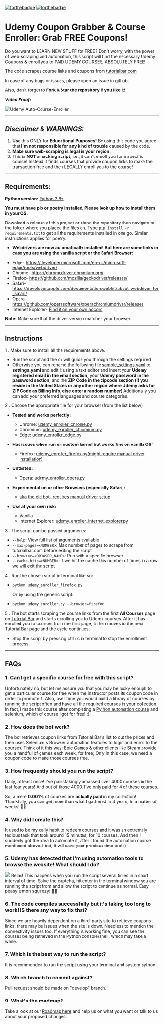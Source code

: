 [![forthebadge](https://forthebadge.com/images/badges/made-with-python.svg)](https://forthebadge.com)
[![forthebadge](https://forthebadge.com/images/badges/it-works-why.svg)](https://forthebadge.com)


# Udemy Coupon Grabber & Course Enroller: Grab FREE Coupons!

Do you want to LEARN NEW STUFF for FREE? Don't worry, with the power of
web-scraping and automation, this script will find the necessary Udemy Coupons
&amp; enroll you to PAID UDEMY COURSES, ABSOLUTELY FREE!

The code scrapes course links and coupons from
[tutorialbar.com](https://tutorialbar.com)

In case of any bugs or issues, please open an issue in github.

Also, don't forget to **Fork & Star the repository if you like it!**

**_Video Proof:_**

[![Udemy Auto-Course-Enroller](https://img.youtube.com/vi/IW8CCtv2k2A/0.jpg)](https://www.youtube.com/watch?v=IW8CCtv2k2A "GET PAID UDEMY Courses for FREE, Automatically with this Python Script!")

---

## **_Disclaimer & WARNINGS:_**


1. **Use** this ONLY for **Educational Purposes!** By using this code you agree
   that **I'm not responsible for any kind of trouble** caused by the code.
2. **Make sure web-scraping is legal in your region.**
3. This is **NOT a hacking script**, i.e., it can't enroll you for a specific
   course! Instead it finds courses that provide coupon links to make the
   transaction free and then LEGALLY enroll you to the course!

---

## Requirements:


**Python version:** [Python 3.8+](https://www.python.org/downloads/)

**You must have pip or poetry installed. Please look up how to install them in your OS.**

Download a release of this project or clone the repository then navigate to the
folder where you placed the files on. Type `pip install -r requirements.txt` to
get all the requirements installed in one go. Similar instructions applies for poetry.

- **Webdrivers are now automatically installed! But here are some links in case
  you are using the vanilla script or the Safari Browser:**

* Edge- https://developer.microsoft.com/en-us/microsoft-edge/tools/webdriver/
* Chrome- https://chromedriver.chromium.org/
* Firefox- https://github.com/mozilla/geckodriver/releases/
* Safari-
  https://developer.apple.com/documentation/webkit/about_webdriver_for_safari/
* Opera- https://github.com/operasoftware/operachromiumdriver/releases
* Internet Explorer-
  [Find it on your own accord](https://www.selenium.dev/downloads/)

**Note:** Make sure that the driver version matches your browser.

---

## Instructions

1 . Make sure to install all the requirements above.

- Run the script and the cli will guide you through the settings required
- Otherwise you can rename the following file
  [sample_settings.yaml](sample_settings.yaml) to **settings.yaml** and edit it
  using a text editor and insert your **Udemy registered email in the email
  section**, your **Udemy password in the password section**, and the **ZIP Code
  in the zipcode section (if you reside in the United States or any other region
  where Udemy asks for ZIP Code as Billing Info, else enter a random number)**
  Additionally you can add your preferred languages and course categories.

2 . Choose the appropriate file for your browser (from the list below):

- **Tested and works perfectly:**

  - Chrome:
    [udemy_enroller_chrome.py](https://github.com/aapatre/Automatic-Udemy-Course-Enroller-GET-PAID-UDEMY-COURSES-for-FREE/blob/master/udemy_enroller_chrome.py)
  - Chromium:
    [udemy_enroller_chromium.py](https://github.com/aapatre/Automatic-Udemy-Course-Enroller-GET-PAID-UDEMY-COURSES-for-FREE/blob/master/udemy_enroller_chromium.py)
  - Edge:
    [udemy_enroller_edge.py](https://github.com/aapatre/Automatic-Udemy-Course-Enroller-GET-PAID-UDEMY-COURSES-for-FREE/blob/master/udemy_enroller_edge.py)

- **Has issues when run on custom kernel but works fine on vanilla OS:**

  - Firefox:
    [udemy_enroller_firefox.py(might require manual driver installation)](https://github.com/aapatre/Automatic-Udemy-Course-Enroller-GET-PAID-UDEMY-COURSES-for-FREE/blob/master/udemy_enroller_firefox.py)

- **Untested:**

  - Opera:
    [udemy_enroller_opera.py](https://github.com/aapatre/Automatic-Udemy-Course-Enroller-GET-PAID-UDEMY-COURSES-for-FREE/blob/master/udemy_enroller_opera.py)

- **Experimentation or other Browsers (especially Safari):**

  - [aka the old bot- requires manual driver setup](https://github.com/aapatre/Automatic-Udemy-Course-Enroller-GET-PAID-UDEMY-COURSES-for-FREE/blob/master/udemy_enroller_vanilla.py)

- **Use at your own risk:**
  - Vanilla
  - Internet Explorer:
    [udemy_enroller_internet_explorer.py](https://github.com/aapatre/Automatic-Udemy-Course-Enroller-GET-PAID-UDEMY-COURSES-for-FREE/blob/master/udemy_enroller_internet_explorer.py)

3 . The script can be passed arguments:
- `--help`: View full list of arguments available
- `--max-pages=<NUMBER>`: Max number of pages to scrape from tutorialbar.com before exiting the script
- `--browser=<BROWSER_NAME>`: Run with a specific browser 
- `--cache-hits=<NUMBER>`: If we hit the cache this number of times in a row we will exit the script

4 . Run the chosen script in terminal like so:
- `python udemy_enroller_firefox.py`

   Or by using the generic script:
- `python udemy_enroller.py --browser=firefox`

5 . The bot starts scraping the course links from the first **All Courses** page
on [Tutorial Bar](https://www.tutorialbar.com/all-courses/page/1) and starts
enrolling you to Udemy courses. After it has enrolled you to courses from the
first page, it then moves to the next Tutorial Bar page and the cycle continues.

- Stop the script by pressing ctrl+c in terminal to stop the enrollment process.

---

## FAQs

### 1. Can I get a specific course for free with this script?

Unfortunately no, but let me assure you that you may be lucky enough to get a
particular course for free when the instructor posts its coupon code in order
to promote it. Also, over time you would build a library of courses by running
the script often and have all the required courses in your collection. In fact,
I made this course after completing a
[Python automation course](https://www.udemy.com/course/automate/) and selenium,
which of course I got for free! :)

### 2. How does the bot work?

The bot retrieves coupon links from Tutorial Bar's list to cut the prices and
then uses Selenium's Browser automation features to login and enroll to the
courses. Think of it this way: Epic Games & other clients like Steam provide you
a handful of games each week, for free; Only in this case, we need a coupon code
to make those courses free.

### 3. How frequently should you run the script?

Daily, at least once! I've painstakingly amassed over 4000
courses in the last four years! And out of those 4000, I've only paid for 4 of
these courses.

So, a mere **0.001%** of courses are **actually paid** in my collection!
Thankfully, you can get more than what I gathered in 4 years, in a matter of
weeks! 🙌🏻

### 4. Why did I create this?

It used to be my daily habit to redeem courses and it was an extremely tedious
task that took around 15 minutes, for 10 courses. And then I suddenly got the
idea to automate it, after I found the automation course mentioned above. I bet,
it will save your precious time too! :)

### 5. Udemy has detected that I'm using automation tools to browse the website! What should I do?

![](https://i.imgur.com/pwseilE.jpg) Relax! This happens when you run the script
several times in a short interval of time. Solve the captcha, hit enter in the terminal window you are running 
the script from and allow the script to continue as normal.
Easy peasy lemon squeezy! 🍋🙃 

### 6. The code compiles successfully but it's taking too long to work! IS there any way to fix that?

Since we are heavily dependent on a third-party site to retrieve coupons links,
there may be issues when the site is down. Needless to mention the connectivity
issues too. If everything is working fine, you can see the courses being
retrieved in the Python console/shell, which may take a while.

### 7. Which is the best way to run the script?

It is recommended to run the script using your terminal and system python.


### 8. Which branch to commit against?

Pull request should be made on "develop" branch.

### 9. What's the roadmap?

Take a look at our
[Roadmap here](https://github.com/aapatre/Automatic-Udemy-Course-Enroller-GET-PAID-UDEMY-COURSES-for-FREE/projects/1)
and help us on what you want or talk to us about your proposed changes.